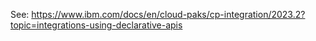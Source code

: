 See: https://www.ibm.com/docs/en/cloud-paks/cp-integration/2023.2?topic=integrations-using-declarative-apis
